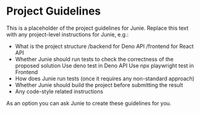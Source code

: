 # Project Guidelines
    
This is a placeholder of the project guidelines for Junie.
Replace this text with any project-level instructions for Junie, e.g.:

* What is the project structure
/backend for Deno API
/frontend for React API
* Whether Junie should run tests to check the correctness of the proposed solution
Use deno test in Deno API
Use npx playwright test in Frontend
* How does Junie run tests (once it requires any non-standard approach)
* Whether Junie should build the project before submitting the result
* Any code-style related instructions

As an option you can ask Junie to create these guidelines for you.

